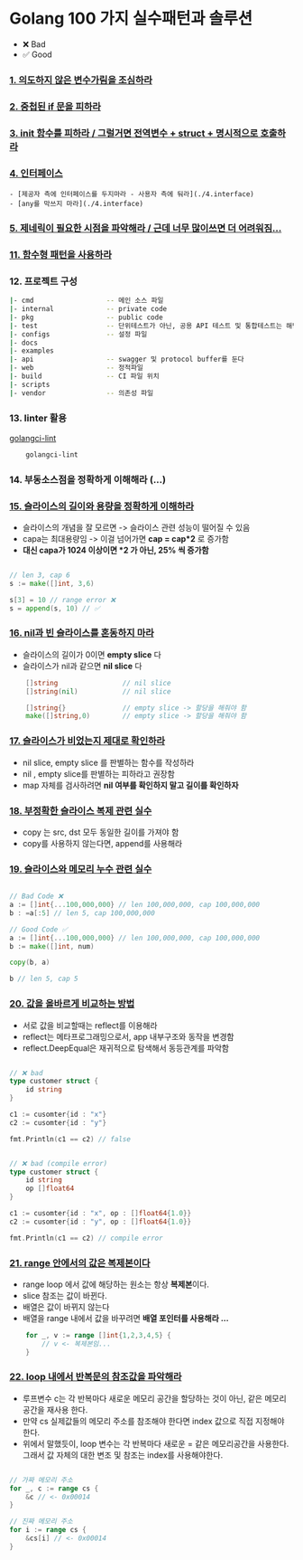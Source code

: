 # Golang 100 가지 실수패턴과 솔루션

- ❌ Bad
- ✅ Good

### [1. 의도하지 않은 변수가림을 조심하라](./1.go)
### [2. 중첩된 if 문을 피하라](./2.go)
### [3. init 함수를 피하라 / 그럴거면 전역변수 + struct + 명시적으로 호출하라](./3.go)
### [4. 인터페이스]()
    - [제공자 측에 인터페이스를 두지마라 - 사용자 측에 둬라](./4.interface)
    - [any를 막쓰지 마라](./4.interface)
### [5. 제네릭이 필요한 시점을 파악해라 / 근데 너무 많이쓰면 더 어려워짐...](./5.go)
### [11. 함수형 패턴을 사용하라](./11.함수현_패턴/)
### 12. 프로젝트 구성

```sh
|- cmd                  -- 메인 소스 파일
|- internal             -- private code
|- pkg                  -- public code
|- test                 -- 단위테스트가 아닌, 공용 API 테스트 및 통합테스트는 해당 폴더에 위치
|- configs              -- 설정 파일
|- docs
|- examples
|- api                  -- swagger 및 protocol buffer를 둔다
|- web                  -- 정적파일
|- build                -- CI 파일 위치
|- scripts
|- vendor               -- 의존성 파일
```
### 13. linter 활용

<a href="https://golangci-lint.run/welcome/install/#local-installation"> golangci-lint </a>

```sh
    golangci-lint
```

### 14. 부동소스점을 정확하게 이해해라 (...)

### [15. 슬라이스의 길이와 용량을 정확하게 이해하라](./15.go)

- 슬라이스의 개념을 잘 모르면 -> 슬라이스 관련 성능이 떨어질 수 있음
- capa는 최대용량임 -> 이걸 넘어가면 <b>cap = cap*2</b> 로 증가함
- <b>대신 capa가 1024 이상이면 *2 가 아닌, 25% 씩 증가함</b>

```go

// len 3, cap 6
s := make([]int, 3,6)

s[3] = 10 // range error ❌
s = append(s, 10) // ✅

```

### [16. nil과 빈 슬라이스를 혼동하지 마라](./16.go)

- 슬라이스의 길이가 0이면 <b>empty slice</b> 다
- 슬라이스가 nil과 같으면 <b>nil slice</b> 다

```go
    []string                // nil slice
    []string(nil)           // nil slice

    []string{}              // empty slice -> 할당을 해줘야 함
    make([]string,0)        // empty slice -> 할당을 해줘야 함
```

### [17. 슬라이스가 비었는지 제대로 확인하라](./17.go)

- nil slice, empty slice 를 판별하는 함수를 작성하라
- nil , empty slice를 판별하는 피하라고 권장함
- map 자체를 검사하려면 <b>nil 여부를 확인하지 말고 길이를 확인하자</b>

### [18. 부정확한 슬라이스 복제 관련 실수](./18.go)

- copy 는 src, dst 모두 동일한 길이를 가져야 함
- copy를 사용하지 않는다면, append를 사용해라

### [19. 슬라이스와 메모리 누수 관련 실수](./19.go)

```go

// Bad Code ❌
a := []int{...100,000,000} // len 100,000,000, cap 100,000,000
b : =a[:5] // len 5, cap 100,000,000

// Good Code ✅
a := []int{...100,000,000} // len 100,000,000, cap 100,000,000
b := make([]int, num)

copy(b, a)

b // len 5, cap 5

```

### [20. 값을 올바르게 비교하는 방법](./20.go)

- 서로 값을 비교할때는 reflect를 이용해라
- reflect는 메타프로그래밍으로서, app 내부구조와 동작을 변경함
- reflect.DeepEqual은 재귀적으로 탐색해서 동등관계를 파악함

```go

// ❌ bad
type customer struct {
    id string
}

c1 := cusomter{id : "x"}
c2 := cusomter{id : "y"}

fmt.Println(c1 == c2) // false

```

```go

// ❌ bad (compile error)
type customer struct {
    id string
    op []float64
}

c1 := cusomter{id : "x", op : []float64{1.0}}
c2 := cusomter{id : "y", op : []float64{1.0}}

fmt.Println(c1 == c2) // compile error

```

### [21. range 안에서의 값은 복제본이다](./21.go)

- range loop 에서 값에 해당하는 원소는 항상 <b>복제본</b>이다.
- slice 참조는 값이 바뀐다.
- 배열은 값이 바뀌지 않는다
- 배열을 range 내에서 값을 바꾸려면 <b> 배열 포인터를 사용해라 ...</b>

```go
    for _, v := range []int{1,2,3,4,5} {
        // v <- 복제본임...
    }
```

### [22. loop 내에서 반복문의 참조값을 파악해라](./22.go)

- 루프변수 c는 각 반복마다 새로운 메모리 공간을 할당하는 것이 아닌, 같은 메모리 공간을 재사용 한다.
- 만약 cs 실제값들의 메모리 주소를 참조해야 한다면 index 값으로 직접 지정해야 한다.
- 위에서 말했듯이, loop 변수는 각 반복마다 새로운 = 같은 메모리공간을 사용한다. 그래서 값 자체의 대한 변조 및 참조는 index를 사용해야한다.

```go

// 가짜 메모리 주소
for _, c := range cs {
    &c // <- 0x00014
}

// 진짜 메모리 주소
for i := range cs {
    &cs[i] // <- 0x00014
}


```
